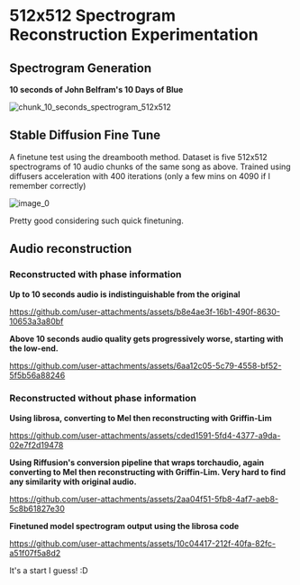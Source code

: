 # 512x512 Spectrogram Reconstruction Experimentation

## Spectrogram Generation

**10 seconds of John Belfram's 10 Days of Blue** 

![chunk_10_seconds_spectrogram_512x512](https://github.com/user-attachments/assets/9c05fb1a-07e5-4e22-929f-99d881030dee)

## Stable Diffusion Fine Tune 
A finetune test using the dreambooth method. Dataset is five 512x512 spectrograms of 10 audio chunks of the same song as above. Trained using diffusers acceleration with 400 iterations (only a few mins on 4090 if I remember correctly)

![image_0](https://github.com/user-attachments/assets/d50f3abf-1ccc-49cb-95f5-97f8f87e3c77)

Pretty good considering such quick finetuning.

## Audio reconstruction

### Reconstructed with phase information

**Up to 10 seconds audio is indistinguishable from the original**

https://github.com/user-attachments/assets/b8e4ae3f-16b1-490f-8630-10653a3a80bf

**Above 10 seconds audio quality gets progressively worse, starting with the low-end.**

https://github.com/user-attachments/assets/6aa12c05-5c79-4558-bf52-5f5b56a88246

### Reconstructed without phase information

**Using librosa, converting to Mel then reconstructing with Griffin-Lim**

https://github.com/user-attachments/assets/cded1591-5fd4-4377-a9da-02e7f2d19478

**Using Riffusion's conversion pipeline that wraps torchaudio, again converting to Mel then reconstructing with Griffin-Lim. Very hard to find any similarity with original audio.**

https://github.com/user-attachments/assets/2aa04f51-5fb8-4af7-aeb8-5c8b61827e30

**Finetuned model spectrogram output using the librosa code**

https://github.com/user-attachments/assets/10c04417-212f-40fa-82fc-a51f07f5a8d2

It's a start I guess! :D 







